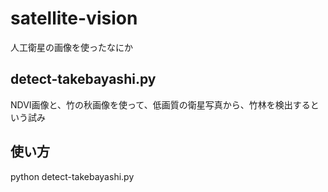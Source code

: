 # satellite-vision
人工衛星の画像を使ったなにか



## detect-takebayashi.py
NDVI画像と、竹の秋画像を使って、低画質の衛星写真から、竹林を検出するという試み





## 使い方
python detect-takebayashi.py
